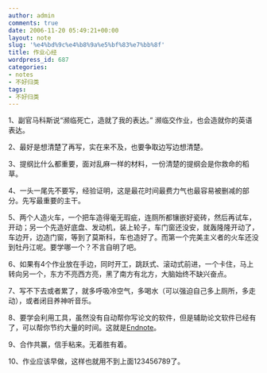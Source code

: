 ```yaml
---
author: admin
comments: true
date: 2006-11-20 05:49:21+00:00
layout: note
slug: '%e4%bd%9c%e4%b8%9a%e5%bf%83%e7%bb%8f'
title: 作业心经
wordpress_id: 687
categories:
- notes
- 不好归类
tags:
- 不好归类
---
```


1、副官马科斯说“濒临死亡，造就了我的表达。” 濒临交作业，也会造就你的英语表达。

2、最好是想清楚了再写，实在来不及，也要争取边写边想清楚。

3、提纲比什么都重要，面对乱麻一样的材料，一份清楚的提纲会是你救命的稻草。

4、一头一尾先不要写，经验证明，这是最花时间最费力气也最容易被删减的部分。先写最重要的主干。

5、两个人造火车，一个把车造得毫无瑕疵，连厕所都镶嵌好瓷砖，然后再试车，开动；另一个先造好底盘、发动机，装上轮子，车门窗还没安，就轰隆隆开动了，车边开，边造门窗，等到了莫斯科，车也造好了。而第一个完美主义者的火车还没到牡丹江呢。要学哪一个？不言自明了吧。

6、如果有4个作业放在手边，同时开工，跳跃式、滚动式前进，一个卡住，马上转向另一个，东方不亮西方亮，黑了南方有北方，大脑始终不缺兴奋点。

7、写不下去或者累了，就多呼吸冷空气，多喝水（可以强迫自己多上厕所，多走动），或者闭目养神听音乐。

8、要学会利用工具，虽然没有自动帮你写论文的软件，但是辅助论文软件已经有了，可以帮你节约大量的时间。这就是[Endnote](http://www.fixdown.com/soft/19991.asp)。

9、合作共赢，信手粘来。无着胜有着。

10、作业应该早做，这样也就用不到上面123456789了。
